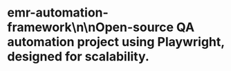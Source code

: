 # emr-automation-framework\n\nOpen-source QA automation project using Playwright, designed for scalability.
